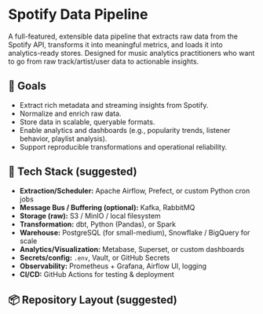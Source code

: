 # Spotify Data Pipeline

A full-featured, extensible data pipeline that extracts raw data from the Spotify API, transforms it into meaningful metrics, and loads it into analytics-ready stores. Designed for music analytics practitioners who want to go from raw track/artist/user data to actionable insights.

## 🚀 Goals

- Extract rich metadata and streaming insights from Spotify.
- Normalize and enrich raw data.
- Store data in scalable, queryable formats.
- Enable analytics and dashboards (e.g., popularity trends, listener behavior, playlist analysis).
- Support reproducible transformations and operational reliability.


## 🔧 Tech Stack (suggested)

- **Extraction/Scheduler:** Apache Airflow, Prefect, or custom Python cron jobs  
- **Message Bus / Buffering (optional):** Kafka, RabbitMQ  
- **Storage (raw):** S3 / MinIO / local filesystem  
- **Transformation:** dbt, Python (Pandas), or Spark  
- **Warehouse:** PostgreSQL (for small-medium), Snowflake / BigQuery for scale  
- **Analytics/Visualization:** Metabase, Superset, or custom dashboards  
- **Secrets/config:** `.env`, Vault, or GitHub Secrets  
- **Observability:** Prometheus + Grafana, Airflow UI, logging  
- **CI/CD:** GitHub Actions for testing & deployment  

## 📦 Repository Layout (suggested)


